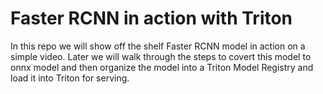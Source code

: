 # Faster RCNN in action with Triton

In this repo we will show off the shelf Faster RCNN model in action on a simple video. Later we will walk through the steps to covert this model to onnx model and then organize the model into a Triton Model Registry and load it into Triton for serving.